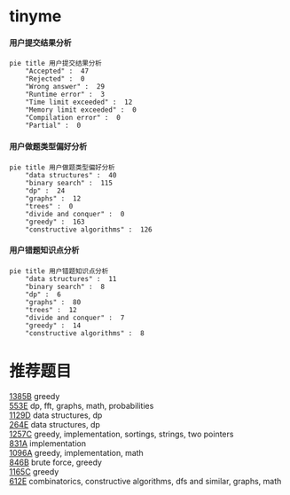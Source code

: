 # tinyme

<!-- tabs:start -->



#### **用户提交结果分析**

```mermaid
pie title 用户提交结果分析
    "Accepted" :  47
    "Rejected" :  0
    "Wrong answer" :  29
    "Runtime error" :  3
    "Time limit exceeded" :  12
    "Memory limit exceeded" :  0
    "Compilation error" :  0
    "Partial" :  0
```

#### **用户做题类型偏好分析**

```mermaid
pie title 用户做题类型偏好分析
    "data structures" :  40
    "binary search" :  115
    "dp" :  24
    "graphs" :  12
    "trees" :  0
    "divide and conquer" :  0
    "greedy" :  163
    "constructive algorithms" :  126
```
#### **用户错题知识点分析**

```mermaid
pie title 用户错题知识点分析
    "data structures" :  11
    "binary search" :  8
    "dp" :  6
    "graphs" :  80
    "trees" :  12
    "divide and conquer" :  7
    "greedy" :  14
    "constructive algorithms" :  8
```



<!-- tabs:end -->
# 推荐题目
[1385B](https://codeforces.com/contest/1385/problem/B)		greedy		  
[553E](https://codeforces.com/contest/553/problem/E)		dp,
                        fft,
                        graphs,
                        math,
                        probabilities		  
[1129D](https://codeforces.com/contest/1129/problem/D)		data structures,
                        dp		  
[264E](https://codeforces.com/contest/264/problem/E)		data structures,
                        dp		  
[1257C](https://codeforces.com/contest/1257/problem/C)		greedy,
                        implementation,
                        sortings,
                        strings,
                        two pointers		  
[831A](https://codeforces.com/contest/831/problem/A)		implementation		  
[1096A](https://codeforces.com/contest/1096/problem/A)		greedy,
                        implementation,
                        math		  
[846B](https://codeforces.com/contest/846/problem/B)		brute force,
                        greedy		  
[1165C](https://codeforces.com/contest/1165/problem/C)		greedy		  
[612E](https://codeforces.com/contest/612/problem/E)		combinatorics,
                        constructive algorithms,
                        dfs and similar,
                        graphs,
                        math		  
